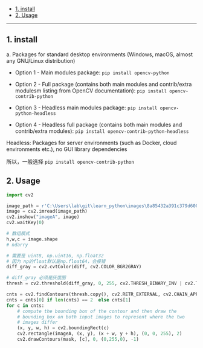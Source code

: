 - [1. install](#1-install)
- [2. Usage](#2-usage)

---
## 1. install

a. Packages for standard desktop environments (Windows, macOS, almost any GNU/Linux distribution)

- Option 1 - Main modules package: 
    `pip install opencv-python`
- Option 2 - Full package (contains both main modules and contrib/extra modulesm listing from OpenCV documentation): 
    `pip install opencv-contrib-python` 

- Option 3 - Headless main modules package: 
    `pip install opencv-python-headless`

- Option 4 - Headless full package (contains both main modules and contrib/extra modules): 
    `pip install opencv-contrib-python-headless`

Headless: Packages for server environments (such as Docker, cloud environments etc.), no GUI library dependencies

所以，一般选择 `pip install opencv-contrib-python` 

## 2. Usage

```python
import cv2

image_path = r'C:\Users\lab\git\learn_python\images\8a85432a391c379d6006ddf59e77df7fd138f2a80e115058abbd06431d727d30.png'
image = cv2.imread(image_path)
cv2.imshow("imageA", image)
cv2.waitKey(0)
```

```python
# 数组模式
h,w,c = image.shape
# ndarry
```

```python
# 需要是 uint8, np.uint16, np.float32
# 因为 np的float默认是np.float64，会报错
diff_gray = cv2.cvtColor(diff, cv2.COLOR_BGR2GRAY)
```

```python
# diff_gray 必须是灰度图
thresh = cv2.threshold(diff_gray, 0, 255, cv2.THRESH_BINARY_INV | cv2.THRESH_OTSU)[1]
```

```python
cnts = cv2.findContours(thresh.copy(), cv2.RETR_EXTERNAL, cv2.CHAIN_APPROX_SIMPLE)
cnts = cnts[0] if len(cnts) == 2  else cnts[1]
for c in cnts:
	# compute the bounding box of the contour and then draw the
	# bounding box on both input images to represent where the two
	# images differ
    (x, y, w, h) = cv2.boundingRect(c)
    cv2.rectangle(imageA, (x, y), (x + w, y + h), (0, 0, 255), 2)
    cv2.drawContours(mask, [c], 0, (0,255,0), -1)
```